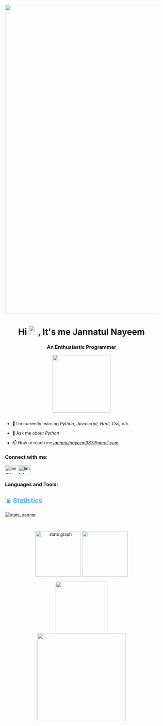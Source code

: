 <p align="center">
    <img src="https://steamuserimages-a.akamaihd.net/ugc/987884882627897716/C93D0286765DEE129571DE5CFAE5EC69E3F9294F/" width="1020">
  </p>
  
  
  <h1 align="center">Hi <img src="https://i.pinimg.com/originals/c1/e9/51/c1e95172d8c115d66148cb9ad68c1c74.gif" width="30">, It's me Jannatul Nayeem</h1>
  <h3 align="center">An Enthusiastic Programmer</h3>
  
  <p align="center">
    <img src="https://media1.giphy.com/media/JTVWACMOESFcA1oewp/giphy.gif?cid=6c09b9521df2da746ec4808d068ed0b593728cf022b582c1&rid=giphy.gif&ct=s" width="190">
  </p>
  
  <!-- <a href="https://ibb.co/LzjLpzN"><img src="https://i.ibb.co/zh9yfh6/github-header-image-1.png" alt="github-header-image-1" border="0" width="700"</a>
  <img align="right" alt="Coding" width="400" src="https://media1.giphy.com/media/JTVWACMOESFcA1oewp/giphy.gif?cid=6c09b9521df2da746ec4808d068ed0b593728cf022b582c1&rid=giphy.gif&ct=s">
  <img src="https://media.tenor.com/74l5y1hUdtwAAAAj/pokemon.gif" width="160">
  <img align="right" alt="Coding" width="300" src="https://steamuserimages-a.akamaihd.net/ugc/1631947648964785474/81CBA15178466DD47195A239232202E78987B714/?imw=637&imh=358&ima=fit&impolicy=Letterbox&imcolor=%23000000&letterbox=true"> -->
  
  
  <p align="left"> <a href="https://twitter.com/" target="blank"><img src="https://img.shields.io/twitter/follow/?logo=twitter&style=for-the-badge" alt="" /></a> </p>
  
  - 🌱 I’m currently learning *Python, Javascript, Html, Css, etc.*
  
  - 💬 Ask me about *Python*
  
  - 📫 How to reach me *jannatulnayeem333@gmail.com*
  
  <!--Connect-->
  
  <h3 align="left">Connect with me:</h3>
  <p align="left">
    <a href="https://www.facebook.com/nirjona.106" target="blank"><img align="center" src="https://raw.githubusercontent.com/rahuldkjain/github-profile-readme-generator/master/src/images/icons/Social/facebook.svg" alt="limon ahsan" height="30" width="40" /></a>
    <a href="https://www.linkedin.com/in/tasnuba-khanom-076b322a5/" target="blank"><img align="center" src="https://raw.githubusercontent.com/rahuldkjain/github-profile-readme-generator/master/src/images/icons/Social/linked-in-alt.svg" alt="limon ahsan" height="30" width="40" /></a>
  </p>
  
  <!--Languages and Tools-->
  
  <h3 align="left">Languages and Tools:</h3>
  <p align="left"> 
    <!-- Update your languages and tools here -->
  </p>
  
  <!-- <p><img align="left" src="https://github-readme-stats.vercel.app/api/top-langs?username=Tasnuba106&show_icons=true&locale=en&layout=compact" alt="Tasnuba106" /></p> -->
  
  <!-- Statistics -->
  
  <h2 style="color: #44AEFB">📊 Statistics</h2>
  
  ![stats_banner](https://user-images.githubusercontent.com/78341798/194534778-d662496c-ae00-4e8d-ae9b-b90912054e7f.gif)
  
  <!-- Begin Stats Cards -->
  <!-- Resources:  -->
  <!-- Github & Languages Stats: https://github.com/anuraghazra/github-readme-stats --> 
  <!-- Streak Stats: https://github.com/denvercoder1/github-readme-streak-stats -->
  <!-- Change the value after ?username= to your GitHub username. -->
  <br clear="both">

<div class="stats" align="center">
  
  <img src="https://github-readme-stats.vercel.app/api?hide_title=false&hide_rank=false&show_icons=true&include_all_commits=true&count_private=true&disable_animations=false&theme=algolia&locale=en&border_radius=20&username=Tasnuba106" alt="stats graph" height="150"/> <img src="https://github-readme-stats.vercel.app/api/top-langs/?username=Tasnuba106&locale=en&layout=compact&show_icons=true&theme=algolia&border_radius=20" height="150"/>
  
  <img src="https://streak-stats.demolab.com?user=Tasnuba106&count_public=true&theme=algolia&border_radius=20" height="170"/>
  <br>
  <img src="https://stats.quine.sh/Tasnuba106/github?theme=dark" height="290"/>

  </div>
<!--  End Stats Cards -->
